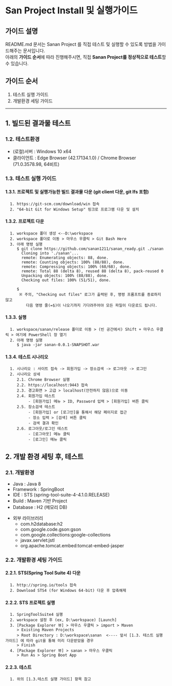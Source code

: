 # San Project Install 및 실행가이드

## 가이드 설명
README.md 문서는 Sanan Project 를 직접 테스트 및 실행할 수 있도록 방법을 가이드해주는 문서입니다.   
아래의 **가이드 순서**에 따라 진행해주시면, 직접 **Sanan Project를 정상적으로 테스트**할 수 있습니다.

## 가이드 순서  
1. 테스트 실행 가이드  
2. 개발환경 세팅 가이드

-------------------------------------------------------------------------------------------


## 1. 빌드된 결과물 테스트

### 1.2. 테스트환경
- (로컬)서버 : Windows 10 x64
- 클라이언트 : Edge Browser (42.17134.1.0) / Chrome Browser (71.0.3578.98, 64비트)

### 1.3. 테스트 실행 가이드
#### 1.3.1. 프로젝트 및 실행가능한 빌드 결과물 다운 (git client 다운, git lfs 포함)
      1. https://git-scm.com/download/win 접속
      2. "64-bit Git for Windows Setup" 링크로 프로그램 다운 및 설치

#### 1.3.2. 프로젝트 다운
      1. workspace 폴더 생성 <--D:\workspace
      2. workspace 폴더로 이동 > 마우스 우클릭 > Git Bash Here
      3. 아래 명령 실행
         $ git clone https://github.com/sanan1211/sanan_ready.git ./sanan
           Cloning into './sanan'...
           remote: Enumerating objects: 88, done.
           remote: Counting objects: 100% (88/88), done.
           remote: Compressing objects: 100% (68/68), done.
           remote: Total 88 (delta 8), reused 88 (delta 8), pack-reused 0
           Unpacking objects: 100% (88/88), done.
           Checking out files: 100% (51/51), done.
		
         $
          ※ 주의, "Checking out files" 로그가 출력된 후, 명령 프롬프트를 종료하지 않고
             다음 명령 줄(=$)이 나오기까지 기다려주어야 모든 파일이 다운로드 됩니다. 
            	             
#### 1.3.3. 실행
      1. workspace/sanan/release 폴더로 이동 > (빈 공간에서) Shift + 마우스 우클릭 > 여기에 PowerShell 창 열기
      2. 아래 명령 실행
         $ java -jar sanan-0.0.1-SNAPSHOT.war

#### 1.3.4. 테스트 시나리오
      1. 시나리오 : 사이트 접속 -> 회원가입 -> 장소검색 -> 로그아웃 -> 로그인
      2. 시나리오 상세 
         2.1. Chrome Browser 실행
         2.2. https://localhost:9443 접속
         2.3. 경고화면 > 고급 > localhost(안전하지 않음)으로 이동
         2.4. 회원가입 테스트
              - [회원가입] 메뉴 > ID, Password 입력 > [회원가입] 버튼 클릭
         2.5. 장소검색 테스트
              - [회원가입] or [로그인]을 통해서 해당 페이지로 접근
              - 장소 입력 > [검색] 버튼 클릭
              - 검색 결과 확인
         2.6. 로그아웃/로그인 테스트
              - [로그아웃] 메뉴 클릭
              - [로그인] 메뉴 클릭

## 2. 개발 환경 세팅 후, 테스트

### 2.1. 개발환경

- Java : Java 8
- Framework : SpringBoot 
- IDE : STS (spring-tool-suite-4-4.1.0.RELEASE)
- Build : Maven 기반 Project
- Database : H2 (메모리 DB)
+ 외부 라이브러리
    - com.h2database:h2  
    - com.google.code.gson:gson  
    - com.google.collections:google-collections  
    - javax.servlet:jstl  
    - org.apache.tomcat.embed:tomcat-embed-jasper  



### 2.2. 개발환경 세팅 가이드

#### 2.2.1. STS(Spring Tool Suite 4) 다운
      1. http://spring.io/tools 접속
      2. Download STS4 (for Windows 64-bit) 다운 후 압축해제

#### 2.2.2. STS 프로젝트 실행
      1. SpringToolSuite4 실행
      2. workspace 설정 후 (ex, D:\workspace) [Launch]
      3. [Package Explorer 뷰] > 마우스 우클릭 > import > Maven
         > Existing Maven Projects  
         > Root Directory : D:\workspace\sanan  <---- 앞서 [1.3. 테스트 실행 가이드] 에 따라 git을 통해 미리 다운받았을 경우  
         > Finish  
      4. [Package Explorer 뷰] > sanan > 마우스 우클릭
         > Run As > Spring Boot App
     
#### 2.2.3. 테스트
      1. 위의 [1.3.테스트 실행 가이드] 항목 참고
